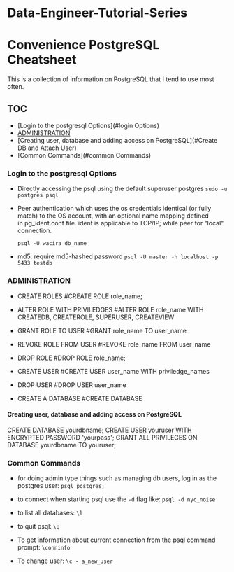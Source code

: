 # Data-Engineer-Tutorial-Series

Convenience PostgreSQL Cheatsheet
===============================
This is a collection of information on PostgreSQL that I tend to use most often.

## TOC
- [Login to the postgresql Options](#login Options)  
- [ADMINISTRATION](#ADMINISTRATION)
- [Creating user, database and adding access on PostgreSQL](#Create DB and Attach User)
- [Common Commands](#common Commands)

### Login to the postgresql Options
- Directly accessing the psql using the default superuser postgres
	 `sudo -u postgres psql`

- Peer authentication which uses the os credentials
	identical (or fully match) to the OS account, with an optional name mapping defined in pg_ident.conf file. ident is applicable to TCP/IP; while peer for "local" connection.

	`psql -U wacira db_name`

- md5: require md5-hashed password
	`psql -U master -h localhost -p 5433 testdb`

### ADMINISTRATION
- CREATE ROLES
	#CREATE ROLE role_name;

- ALTER ROLE WITH PRIVILEDGES
	#ALTER ROLE role_name WITH CREATEDB, CREATEROLE, SUPERUSER, CREATEVIEW

- GRANT ROLE TO USER
	#GRANT role_name TO user_name

- REVOKE ROLE FROM USER
	#REVOKE role_name FROM user_name

- DROP ROLE 
	#DROP ROLE role_name;

- CREATE USER
	#CREATE USER user_name WITH priviledge_names


- DROP USER
	#DROP USER user_name


- CREATE A DATABASE
	#CREATE DATABASE 


#### Creating user, database and adding access on PostgreSQL

CREATE DATABASE yourdbname;
CREATE USER youruser WITH ENCRYPTED PASSWORD 'yourpass';
GRANT ALL PRIVILEGES ON DATABASE yourdbname TO youruser;

### Common Commands

- for doing admin type things such as managing db users, log in as the postgres user: `psql postgres;`

- to connect when starting psql use the `-d` flag like: `psql -d nyc_noise`

- to list all databases: `\l`

- to quit psql: `\q`

- To get information about current connection from the psql command prompt: `\conninfo`

- To change user: `\c - a_new_user`

